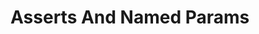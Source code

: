 
# Asserts And Named Params



<!--

------------------------------- in progress -------------------------------

-->